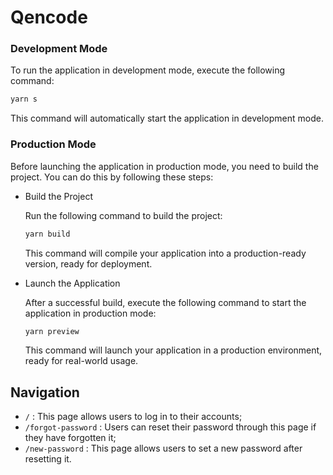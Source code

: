 # Qencode

### Development Mode

To run the application in development mode, execute the following command:

```sh
yarn s
```

This command will automatically start the application in development mode.

### Production Mode

Before launching the application in production mode, you need to build the project. You can do this by following these steps:

- Build the Project

  Run the following command to build the project:

  ```sh
  yarn build
  ```

  This command will compile your application into a production-ready version, ready for deployment.

- Launch the Application

  After a successful build, execute the following command to start the application in production mode:

  ```sh
  yarn preview
  ```

  This command will launch your application in a production environment, ready for real-world usage.

## Navigation

- `/` : This page allows users to log in to their accounts;
- `/forgot-password` : Users can reset their password through this page if they have forgotten it;
- `/new-password` : This page allows users to set a new password after resetting it.
